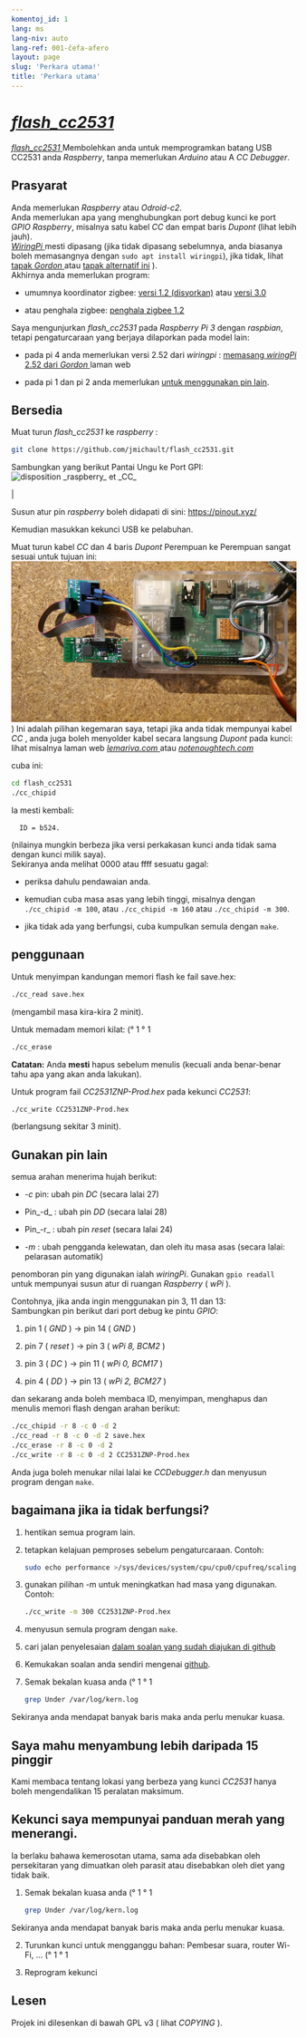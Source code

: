 ```yaml
---
komentoj_id: 1
lang: ms
lang-niv: auto
lang-ref: 001-ĉefa-afero
layout: page
slug: 'Perkara utama!'
title: 'Perkara utama'
---
```


# [ _flash\_cc2531_ ](https://github.com/jmichault/flash_cc2531)
 [ _flash\_cc2531_ ](https://github.com/jmichault/flash_cc2531) Membolehkan anda untuk memprogramkan batang USB CC2531 anda _Raspberry_, tanpa memerlukan _Arduino_ atau A _CC Debugger_.  

## Prasyarat
Anda memerlukan _Raspberry_ atau _Odroid-c2_.  
Anda memerlukan apa yang menghubungkan port debug kunci ke port _GPIO_  _Raspberry_, misalnya satu kabel _CC_ dan empat baris _Dupont_ (lihat lebih jauh).   
[ _WiringPi_ ](http://wiringpi.com/) mesti dipasang \(jika tidak dipasang sebelumnya, anda biasanya boleh memasangnya dengan `sudo apt install wiringpi`), jika tidak, lihat [tapak _Gordon_ ](http://wiringpi.com/) atau [tapak alternatif ini](https://github.com/WiringPi/WiringPi) \).  
Akhirnya anda memerlukan program:

* umumnya koordinator zigbee: [ versi 1.2 (disyorkan)](https://github.com/Koenkk/Z-Stack-firmware/raw/master/coordinator/Z-Stack_Home_1.2/bin/default/) atau [versi 3.0](https://github.com/Koenkk/Z-Stack-firmware/tree/master/coordinator/Z-Stack_3.0.x/bin)


* atau penghala zigbee: [penghala zigbee 1.2](https://github.com/Koenkk/Z-Stack-firmware/tree/master/router/CC2531/bin)



Saya mengunjurkan _flash\_cc2531_ pada _Raspberry Pi 3_ dengan _raspbian_, tetapi pengaturcaraan yang berjaya dilaporkan pada model lain:

 * pada pi 4 anda memerlukan versi 2.52 dari _wiringpi_ :  [memasang _wiringPi_ 2.52 dari _Gordon_ ](http://wiringpi.com/wiringpi-updated-to-2-52-for-the-raspberry-pi-4b/)laman web


 * pada pi 1 dan pi 2 anda memerlukan [untuk menggunakan pin lain](#uzi_aliajn_pinglojn).



## Bersedia

Muat turun _flash\_cc2531_ ke _raspberry_ :
```bash
git clone https://github.com/jmichault/flash_cc2531.git
```

Sambungkan yang berikut Pantai Ungu ke Port GPI:
![](/public/raspberry-cc.png "disposition _raspberry_ et _CC_") 

|  

Susun atur pin _raspberry_ boleh didapati di sini: <https://pinout.xyz/>


Kemudian masukkan kekunci USB ke pelabuhan.  

Muat turun kabel _CC_ dan 4 baris _Dupont_ Perempuan ke Perempuan sangat sesuai untuk tujuan ini:
![foto kunci dan _raspberry_ ](https://github.com/jmichault/files/raw/master/Raspberry-CC2531.jpg))
Ini adalah pilihan kegemaran saya, tetapi jika anda tidak mempunyai kabel _CC_ , anda juga boleh menyolder kabel secara langsung _Dupont_ pada kunci: lihat misalnya laman web [ _lemariva.com_ ](https://lemariva.com/blog/2019/08/zigbee-flashing-cc2531-using-raspberry-pi-without-cc-debugger) atau [ _notenoughtech.com_ ](https://notenoughtech.com/home-automation/flashing-cc2531-without-cc-debugger )


cuba ini:
```bash
cd flash_cc2531
./cc_chipid
```
Ia mesti kembali:
```
  ID = b524.
```
(nilainya mungkin berbeza jika versi perkakasan kunci anda tidak sama dengan kunci milik saya).  
Sekiranya anda melihat 0000 atau ffff sesuatu gagal:

 * periksa dahulu pendawaian anda.


 * kemudian cuba masa asas yang lebih tinggi, misalnya dengan `./cc_chipid -m 100`, atau `./cc_chipid -m 160` atau `./cc_chipid -m 300`.


 * jika tidak ada yang berfungsi, cuba kumpulkan semula dengan `make`.



## penggunaan
Untuk menyimpan kandungan memori flash ke fail save.hex:
```bash
./cc_read save.hex
```
(mengambil masa kira-kira 2 minit).  

Untuk memadam memori kilat: (° 1 ° 1
```bash
./cc_erase
```
**Catatan:** Anda **mesti** hapus sebelum menulis (kecuali anda benar-benar tahu apa yang akan anda lakukan).

Untuk program fail _CC2531ZNP-Prod.hex_ pada kekunci _CC2531_:
```bash
./cc_write CC2531ZNP-Prod.hex
```
(berlangsung sekitar 3 minit).

<a id="uzi_aliajn_pinglojn"></a>

## Gunakan pin lain

semua arahan menerima hujah berikut:

 * _-c_ pin: ubah pin _DC_ (secara lalai 27)


 * Pin_-d_ : ubah pin _DD_ (secara lalai 28)


 * Pin_-r_ : ubah pin _reset_ (secara lalai 24)


 * _-m_ : ubah pengganda kelewatan, dan oleh itu masa asas (secara lalai: pelarasan automatik)



penomboran pin yang digunakan ialah _wiringPi_. Gunakan `gpio readall` untuk mempunyai susun atur di ruangan _Raspberry_ ( _wPi_ ).

Contohnya, jika anda ingin menggunakan pin 3, 11 dan 13:  
Sambungkan pin berikut dari port debug ke pintu _GPIO_:

 1. pin 1 ( _GND_ ) -> pin 14 ( _GND_ )


 2. pin 7 ( _reset_ ) -> pin 3 ( _wPi 8, BCM2_ )


 3. pin 3 ( _DC_ ) -> pin 11 ( _wPi 0, BCM17_ )


 4. pin 4 ( _DD_ ) -> pin 13 ( _wPi 2, BCM27_ )



dan sekarang anda boleh membaca ID, menyimpan, menghapus dan menulis memori flash dengan arahan berikut:
```bash
./cc_chipid -r 8 -c 0 -d 2
./cc_read -r 8 -c 0 -d 2 save.hex
./cc_erase -r 8 -c 0 -d 2
./cc_write -r 8 -c 0 -d 2 CC2531ZNP-Prod.hex
```

Anda juga boleh menukar nilai lalai ke _CCDebugger.h_ dan menyusun program dengan `make`.

## bagaimana jika ia tidak berfungsi?

1. hentikan semua program lain.


2. tetapkan kelajuan pemproses sebelum pengaturcaraan. Contoh:



   ```bash
   sudo echo performance >/sys/devices/system/cpu/cpu0/cpufreq/scaling_governor
   ```
3. gunakan pilihan -m untuk meningkatkan had masa yang digunakan. Contoh:



   ```bash
   ./cc_write -m 300 CC2531ZNP-Prod.hex
   ```
4. menyusun semula program dengan `make`.



5. cari jalan penyelesaian [dalam soalan yang sudah diajukan di github](https://github.com/jmichault/flash_cc2531/issues?q=is%3Aissue)



6. Kemukakan soalan anda sendiri mengenai [github](https://github.com/jmichault/flash_cc2531/issues/new/choose).



7. Semak bekalan kuasa anda (° 1 ° 1


    
   ```bash
   grep Under /var/log/kern.log
   ```
Sekiranya anda mendapat banyak baris maka anda perlu menukar kuasa.  

## Saya mahu menyambung lebih daripada 15 pinggir
Kami membaca tentang lokasi yang berbeza yang kunci _CC2531_ hanya boleh mengendalikan 15 peralatan maksimum.  

## Kekunci saya mempunyai panduan merah yang menerangi.
Ia berlaku bahawa kemerosotan utama, sama ada disebabkan oleh persekitaran yang dimuatkan oleh parasit atau disebabkan oleh diet yang tidak baik.  

1. Semak bekalan kuasa anda (° 1 ° 1


    
   ```bash
   grep Under /var/log/kern.log
   ```
Sekiranya anda mendapat banyak baris maka anda perlu menukar kuasa.  

2. Turunkan kunci untuk mengganggu bahan: Pembesar suara, router Wi-Fi, ... (° 1 ° 1



3. Reprogram kekunci


 


## Lesen

Projek ini dilesenkan di bawah GPL v3 ( lihat _COPYING_ ).
